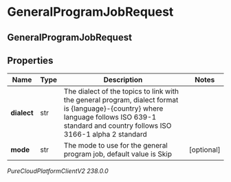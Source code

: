 # GeneralProgramJobRequest

## GeneralProgramJobRequest

## Properties

|Name | Type | Description | Notes|
|------------ | ------------- | ------------- | -------------|
| **dialect** | str | The dialect of the topics to link with the general program, dialect format is {language}-{country} where language follows ISO 639-1 standard and country follows ISO 3166-1 alpha 2 standard | |
| **mode** | str | The mode to use for the general program job, default value is Skip | [optional] |



_PureCloudPlatformClientV2 238.0.0_
